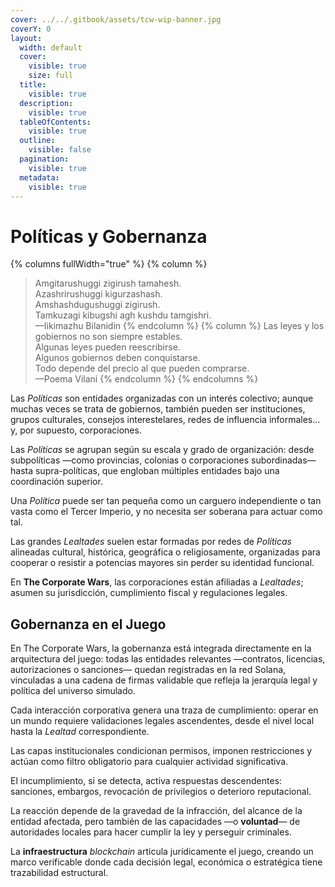 ```yaml
---
cover: ../../.gitbook/assets/tcw-wip-banner.jpg
coverY: 0
layout:
  width: default
  cover:
    visible: true
    size: full
  title:
    visible: true
  description:
    visible: true
  tableOfContents:
    visible: true
  outline:
    visible: false
  pagination:
    visible: true
  metadata:
    visible: true
---
```


# Políticas y Gobernanza

{% columns fullWidth="true" %}
{% column %}
> Amgitarushuggi zigirush tamahesh.\
> Azashrirushuggi kigurzashash.\
> Amshashdugushuggi zigirush.\
> Tamkuzagi kibugshi agh kushdu tamgishri.\
> —Iikimazhu Bilanidin
{% endcolumn %}
{% column %}
> Las leyes y los gobiernos no son siempre estables.\
> Algunas leyes pueden reescribirse.\
> Algunos gobiernos deben conquistarse.\
> Todo depende del precio al que pueden comprarse.\
> —Poema Vilani
{% endcolumn %}
{% endcolumns %}

Las _Políticas_ son entidades organizadas con un interés colectivo; aunque muchas veces se trata de gobiernos, también pueden ser instituciones, grupos culturales, consejos interestelares, redes de influencia informales… y, por supuesto, corporaciones.

Las _Políticas_ se agrupan según su escala y grado de organización: desde subpolíticas —como provincias, colonias o corporaciones subordinadas— hasta supra-políticas, que engloban múltiples entidades bajo una coordinación superior.

Una _Política_ puede ser tan pequeña como un carguero independiente o tan vasta como el Tercer Imperio, y no necesita ser soberana para actuar como tal.

Las grandes _Lealtades_ suelen estar formadas por redes de _Políticas_ alineadas cultural, histórica, geográfica o religiosamente, organizadas para cooperar o resistir a potencias mayores sin perder su identidad funcional.

En **The Corporate Wars**, las corporaciones están afiliadas a _Lealtades_; asumen su jurisdicción, cumplimiento fiscal y regulaciones legales.

## Gobernanza en el Juego

En The Corporate Wars, la gobernanza está integrada directamente en la arquitectura del juego: todas las entidades relevantes —contratos, licencias, autorizaciones o sanciones— quedan registradas en la red Solana, vinculadas a una cadena de firmas validable que refleja la jerarquía legal y política del universo simulado.

Cada interacción corporativa genera una traza de cumplimiento: operar en un mundo requiere validaciones legales ascendentes, desde el nivel local hasta la _Lealtad_ correspondiente.

Las capas institucionales condicionan permisos, imponen restricciones y actúan como filtro obligatorio para cualquier actividad significativa.

El incumplimiento, si se detecta, activa respuestas descendentes: sanciones, embargos, revocación de privilegios o deterioro reputacional.

La reacción depende de la gravedad de la infracción, del alcance de la entidad afectada, pero también de las capacidades —o **voluntad**— de autoridades locales para hacer cumplir la ley y perseguir criminales.

La **infraestructura** _blockchain_ articula jurídicamente el juego, creando un marco verificable donde cada decisión legal, económica o estratégica tiene trazabilidad estructural.
